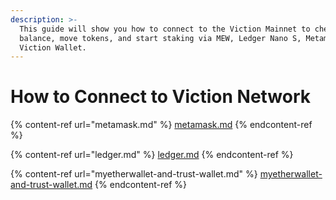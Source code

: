 ```yaml
---
description: >-
  This guide will show you how to connect to the Viction Mainnet to check your
  balance, move tokens, and start staking via MEW, Ledger Nano S, Metamask, and
  Viction Wallet.
---
```


# How to Connect to Viction Network

{% content-ref url="metamask.md" %}
[metamask.md](metamask.md)
{% endcontent-ref %}

{% content-ref url="ledger.md" %}
[ledger.md](ledger.md)
{% endcontent-ref %}

{% content-ref url="myetherwallet-and-trust-wallet.md" %}
[myetherwallet-and-trust-wallet.md](myetherwallet.md)
{% endcontent-ref %}
